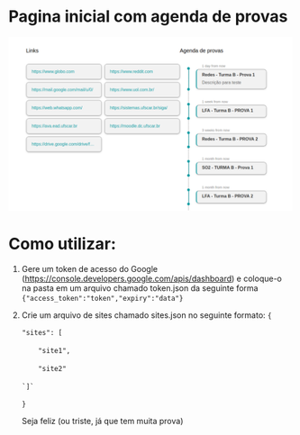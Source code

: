 # Pagina inicial com agenda de provas
![Alt text](print.png?raw=true "Print")

# Como utilizar:

1. Gere um token de acesso do Google (https://console.developers.google.com/apis/dashboard) e coloque-o na pasta em um arquivo chamado token.json da seguinte forma
   `{"access_token":"token","expiry":"data"}` 

2. Crie um arquivo de sites chamado sites.json no seguinte formato:
   `{`

       "sites": [

           "site1",

           "site2"

       `]`
   `}`



   Seja feliz (ou triste, já que tem muita prova)
